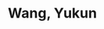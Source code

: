 ---
layout: profile
title: Wang, Yukun
name: Wang, Yukun
role: Intern
image: /assets/img/team/headimage.png
permalink: /team/wang-yukun/
email: wang.yukun@zgci.ac.cn
education:
  - degree: Undergraduate
    institution: Tsinghua University
    period: 2021-Present
    advisor: Prof. XXX
research_areas:
  - Machine Learning
  - Deep Learning
  - Computer Vision
  - Artificial Intelligence
biography: |
  Wang Yukun is an undergraduate intern at Tsinghua University, focusing on machine learning and computer vision. With a passion for developing innovative solutions in artificial intelligence, he is committed to advancing the field through research and practical applications.
--- 